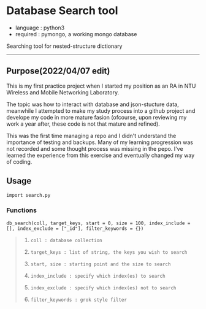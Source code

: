 # Database Search tool
* language : python3
* required : pymongo, a working mongo database

Searching tool for nested-structure dictionary
____

## Purpose(2022/04/07 edit)
This is my first practice project when I started my position as an RA in NTU Wireless and Mobile Networking Laboratory.

The topic was how to interact with database and json-stucture data, meanwhile I attempted to make my study process into a github project and develope my code in more mature fasion (ofcourse, upon reviewing my work a year after, these code is not that mature and refined).

This was the first time managing a repo and I didn't understand the importance of testing and backups. Many of my learning progression was not recorded and some thought process was missing in the pepo. I've learned the experience from this exercise and eventually changed my way of coding.


## Usage

	import search.py

### Functions

	db_search(coll, target_keys, start = 0, size = 100, index_include = [], index_exclude = ["_id"], filter_keywords = {})

>1.		coll : database collection
>2. 	target_keys : list of string, the keys you wish to search
>3. 	start, size : starting point and the size to search
>4. 	index_include : specify which index(es) to search
>5. 	index_exclude : specify which index(es) not to search
>6. 	filter_keywords : grok style filter
